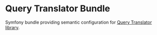 # Query Translator Bundle

Symfony bundle providing semantic configuration for [Query Translator library](https://github.com/netgen/query-translator).
